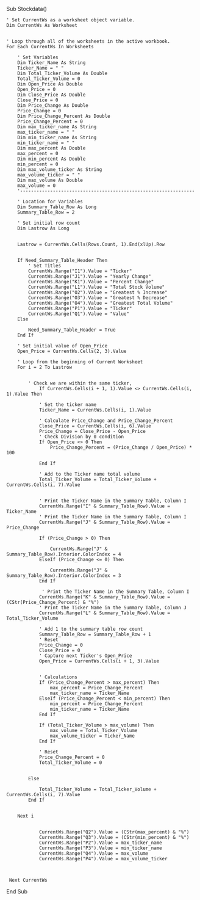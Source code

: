 Sub Stockdata()

    ' Set CurrentWs as a worksheet object variable.
    Dim CurrentWs As Worksheet
    
    
    ' Loop through all of the worksheets in the active workbook.
    For Each CurrentWs In Worksheets
    
        ' Set Variables
        Dim Ticker_Name As String
        Ticker_Name = " "
        Dim Total_Ticker_Volume As Double
        Total_Ticker_Volume = 0
        Dim Open_Price As Double
        Open_Price = 0
        Dim Close_Price As Double
        Close_Price = 0
        Dim Price_Change As Double
        Price_Change = 0
        Dim Price_Change_Percent As Double
        Price_Change_Percent = 0
        Dim max_ticker_name As String
        max_ticker_name = " "
        Dim min_ticker_name As String
        min_ticker_name = " "
        Dim max_percent As Double
        max_percent = 0
        Dim min_percent As Double
        min_percent = 0
        Dim max_volume_ticker As String
        max_volume_ticker = " "
        Dim max_volume As Double
        max_volume = 0
        '----------------------------------------------------------------
         
        ' Location for Variables
        Dim Summary_Table_Row As Long
        Summary_Table_Row = 2
        
        ' Set initial row count
        Dim Lastrow As Long
        
        
        Lastrow = CurrentWs.Cells(Rows.Count, 1).End(xlUp).Row

        
        If Need_Summary_Table_Header Then
            ' Set Titles
            CurrentWs.Range("I1").Value = "Ticker"
            CurrentWs.Range("J1").Value = "Yearly Change"
            CurrentWs.Range("K1").Value = "Percent Change"
            CurrentWs.Range("L1").Value = "Total Stock Volume"
            CurrentWs.Range("O2").Value = "Greatest % Increase"
            CurrentWs.Range("O3").Value = "Greatest % Decrease"
            CurrentWs.Range("O4").Value = "Greatest Total Volume"
            CurrentWs.Range("P1").Value = "Ticker"
            CurrentWs.Range("Q1").Value = "Value"
        Else
            
            Need_Summary_Table_Header = True
        End If
        
        ' Set initial value of Open_Price
        Open_Price = CurrentWs.Cells(2, 3).Value
        
        ' Loop from the beginning of Current Worksheet
        For i = 2 To Lastrow
        
      
            ' Check we are within the same ticker,
                If CurrentWs.Cells(i + 1, 1).Value <> CurrentWs.Cells(i, 1).Value Then
            
                ' Set the ticker name
                Ticker_Name = CurrentWs.Cells(i, 1).Value
                
                ' Calculate Price_Change and Price_Change_Percent
                Close_Price = CurrentWs.Cells(i, 6).Value
                Price_Change = Close_Price - Open_Price
                ' Check Division by 0 condition
                If Open_Price <> 0 Then
                    Price_Change_Percent = (Price_Change / Open_Price) * 100
               
                End If
                
                ' Add to the Ticker name total volume
                Total_Ticker_Volume = Total_Ticker_Volume + CurrentWs.Cells(i, 7).Value
              
                
                ' Print the Ticker Name in the Summary Table, Column I
                CurrentWs.Range("I" & Summary_Table_Row).Value = Ticker_Name
                ' Print the Ticker Name in the Summary Table, Column I
                CurrentWs.Range("J" & Summary_Table_Row).Value = Price_Change
    
                If (Price_Change > 0) Then
                    
                    CurrentWs.Range("J" & Summary_Table_Row).Interior.ColorIndex = 4
                ElseIf (Price_Change <= 0) Then
                    
                    CurrentWs.Range("J" & Summary_Table_Row).Interior.ColorIndex = 3
                End If
                
                 ' Print the Ticker Name in the Summary Table, Column I
                CurrentWs.Range("K" & Summary_Table_Row).Value = (CStr(Price_Change_Percent) & "%")
                ' Print the Ticker Name in the Summary Table, Column J
                CurrentWs.Range("L" & Summary_Table_Row).Value = Total_Ticker_Volume
                
                ' Add 1 to the summary table row count
                Summary_Table_Row = Summary_Table_Row + 1
                ' Reset
                Price_Change = 0
                Close_Price = 0
                ' Capture next Ticker's Open_Price
                Open_Price = CurrentWs.Cells(i + 1, 3).Value
              
                
                ' Calculations
                If (Price_Change_Percent > max_percent) Then
                    max_percent = Price_Change_Percent
                    max_ticker_name = Ticker_Name
                ElseIf (Price_Change_Percent < min_percent) Then
                    min_percent = Price_Change_Percent
                    min_ticker_name = Ticker_Name
                End If
                       
                If (Total_Ticker_Volume > max_volume) Then
                    max_volume = Total_Ticker_Volume
                    max_volume_ticker = Ticker_Name
                End If
                
                ' Reset
                Price_Change_Percent = 0
                Total_Ticker_Volume = 0
                
            
            Else
                
                Total_Ticker_Volume = Total_Ticker_Volume + CurrentWs.Cells(i, 7).Value
            End If
            
      
        Next i

                     
                CurrentWs.Range("Q2").Value = (CStr(max_percent) & "%")
                CurrentWs.Range("Q3").Value = (CStr(min_percent) & "%")
                CurrentWs.Range("P2").Value = max_ticker_name
                CurrentWs.Range("P3").Value = min_ticker_name
                CurrentWs.Range("Q4").Value = max_volume
                CurrentWs.Range("P4").Value = max_volume_ticker
                
           
        
     Next CurrentWs
End Sub

